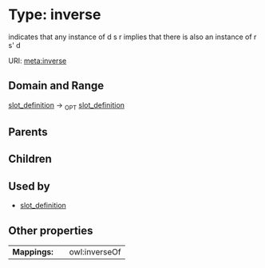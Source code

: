 
# Type: inverse


indicates that any instance of d s r implies that there is also an instance of r s' d

URI: [meta:inverse](https://w3id.org/biolink/biolinkml/meta/inverse)


## Domain and Range

[slot_definition](slot_definition.md) ->  <sub>OPT</sub> [slot_definition](slot_definition.md)

## Parents


## Children


## Used by

 * [slot_definition](slot_definition.md)

## Other properties

|  |  |  |
| --- | --- | --- |
| **Mappings:** | | owl:inverseOf |


